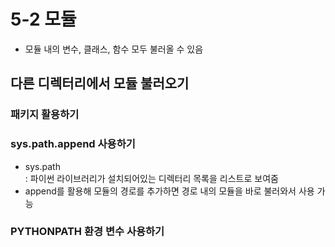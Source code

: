 # 5-2 모듈
* 모듈 내의 변수, 클래스, 함수 모두 불러올 수 있음
## 다른 디렉터리에서 모듈 불러오기
### 패키지 활용하기



### sys.path.append 사용하기
* sys.path<br>
: 파이썬 라이브러리가 설치되어있는 디렉터리 목록을 리스트로 보여줌
* append를 활용해 모듈의 경로를 추가하면 경로 내의 모듈을 바로 불러와서 사용 가능
### PYTHONPATH 환경 변수 사용하기


